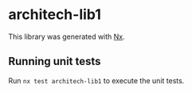 # architech-lib1

This library was generated with [Nx](https://nx.dev).

## Running unit tests

Run `nx test architech-lib1` to execute the unit tests.
